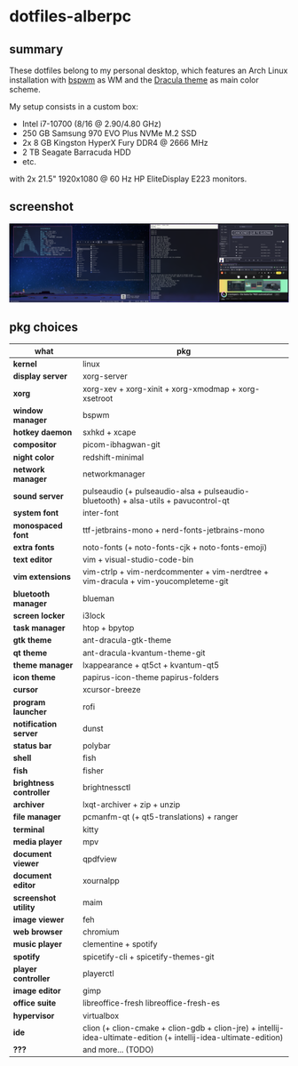 # dotfiles-alberpc

## summary

These dotfiles belong to my personal desktop, which features an Arch Linux installation with [bspwm](https://github.com/baskerville/bspwm) as WM and the [Dracula theme](https://draculatheme.com/) as main color scheme.

My setup consists in a custom box:
- Intel i7-10700 (8/16 @ 2.90/4.80 GHz)
- 250 GB Samsung 970 EVO Plus NVMe M.2 SSD
- 2x 8 GB Kingston HyperX Fury DDR4 @ 2666 MHz
- 2 TB Seagate Barracuda HDD
- etc.

with 2x 21.5" 1920x1080 @ 60 Hz HP EliteDisplay E223 monitors.

## screenshot

![Screenshot](Nextcloud/Capturas%20de%20pantalla/alberpc/screenshot_20210427_005624.png)

## pkg choices

| what | pkg |
| ---- | --- |
| **kernel** | linux |
| **display server** | xorg-server |
| **xorg** | xorg-xev + xorg-xinit + xorg-xmodmap + xorg-xsetroot |
| **window manager** | bspwm |
| **hotkey daemon** | sxhkd + xcape |
| **compositor** | picom-ibhagwan-git |
| **night color** | redshift-minimal |
| **network manager** | networkmanager |
| **sound server** | pulseaudio (+ pulseaudio-alsa + pulseaudio-bluetooth) + alsa-utils + pavucontrol-qt |
| **system font** | inter-font |
| **monospaced font** | ttf-jetbrains-mono + nerd-fonts-jetbrains-mono |
| **extra fonts** | noto-fonts (+ noto-fonts-cjk + noto-fonts-emoji) |
| **text editor** | vim + visual-studio-code-bin |
| **vim extensions** | vim-ctrlp + vim-nerdcommenter + vim-nerdtree + vim-dracula + vim-youcompleteme-git |
| **bluetooth manager** | blueman |
| **screen locker** | i3lock |
| **task manager** | htop + bpytop |
| **gtk theme** | ant-dracula-gtk-theme |
| **qt theme** | ant-dracula-kvantum-theme-git |
| **theme manager** | lxappearance + qt5ct + kvantum-qt5 |
| **icon theme** | papirus-icon-theme papirus-folders |
| **cursor** | xcursor-breeze |
| **program launcher** | rofi |
| **notification server** | dunst |
| **status bar** | polybar |
| **shell** | fish |
| **fish** | fisher |
| **brightness controller** | brightnessctl |
| **archiver** | lxqt-archiver + zip + unzip |
| **file manager** | pcmanfm-qt (+ qt5-translations) + ranger |
| **terminal** | kitty |
| **media player** | mpv |
| **document viewer** | qpdfview |
| **document editor** | xournalpp |
| **screenshot utility** | maim |
| **image viewer** | feh |
| **web browser** | chromium |
| **music player** | clementine + spotify |
| **spotify** | spicetify-cli + spicetify-themes-git |
| **player controller** | playerctl |
| **image editor** | gimp |
| **office suite** | libreoffice-fresh libreoffice-fresh-es |
| **hypervisor** | virtualbox |
| **ide** | clion (+ clion-cmake + clion-gdb + clion-jre) + intellij-idea-ultimate-edition (+ intellij-idea-ultimate-edition) |
| **???** | and more... (TODO) |
